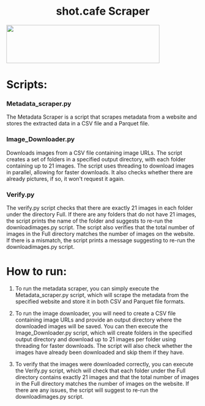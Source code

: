 
<h1 align="center">
  shot.cafe Scraper
  <br>
  
</h1>

<img src="https://user-images.githubusercontent.com/49107678/232515035-5a8d3ddd-ca83-454a-96da-42ec1a4a4f7a.png" width="400" height="100" />

# Scripts:
### Metadata_scraper.py
The Metadata Scraper is a script that scrapes metadata from a website and stores the extracted data in a CSV file and a Parquet file.
### Image_Downloader.py
Downloads images from a CSV file containing image URLs. The script creates a set of folders in a specified output directory, with each folder containing up to 21 images. The script uses threading to download images in parallel, allowing for faster downloads.
It also checks whether there are already pictures, if so, it won't request it again.
### Verify.py
The verify.py script checks that there are exactly 21 images in each folder under the directory Full. If there are any folders that do not have 21 images, the script prints the name of the folder and suggests to re-run the downloadimages.py script.
The script also verifies that the total number of images in the Full directory matches the number of images on the website. If there is a mismatch, the script prints a message suggesting to re-run the downloadimages.py script.

# How to run:

1) To run the metadata scraper, you can simply execute the Metadata_scraper.py script, which will scrape the metadata from the specified website and store it in both CSV and Parquet file formats.

2) To run the image downloader, you will need to create a CSV file containing image URLs and provide an output directory where the downloaded images will be saved. You can then execute the Image_Downloader.py script, which will create folders in the specified output directory and download up to 21 images per folder using threading for faster downloads. The script will also check whether the images have already been downloaded and skip them if they have.

3) To verify that the images were downloaded correctly, you can execute the Verify.py script, which will check that each folder under the Full directory contains exactly 21 images and that the total number of images in the Full directory matches the number of images on the website. If there are any issues, the script will suggest to re-run the downloadimages.py script.
